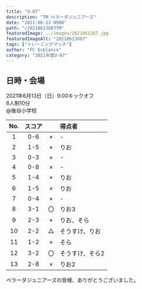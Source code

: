 ```yaml
---
title: "U-07"
description: "TM ペラーダジュニアーズ"
date: "2021-06-13 0900"
path: "/20210613U07TM"
featuredImage: ../images/20210613U7.jpg
featuredImageAlt: "20210613U07"
tags: ["トレーニングマッチ"]
author: "FC Esblanco"
category: "2021年度U-07"
---
```


## 日時・会場

2021年6月13日（日）9:00キックオフ  
6人制10分  
@後谷小学校

| No.| スコア |   | 得点者  |
|:--:|:------:|:-:|:--------|
| 1  | 0-6 | × |-|
| 2  | 1-5 | × |りお|
| 3  | 0-3 | × |-|
| 4  | 0-8 | × |-|
| 5  | 1-4 | × |りお|
| 6  | 1-5 | × |りお|
| 7  | 0-4 | × |-|
| 8  | 3-1 | 〇 |りお3|
| 9  | 2-3 | × |りお、そら|
| 10 | 2-2 | △ |そうすけ、りお|
| 11 | 1-2 | × |そら|
| 12 | 3-2 | 〇 |そうすけ、そら2|
| 13 | 2-8 | × |りお2|


<script src="https://adm.shinobi.jp/s/f9835040bccb6582c56df68b8f5ecca7"></script>


ペラーダジュニアーズの皆様、ありがとうございました。
